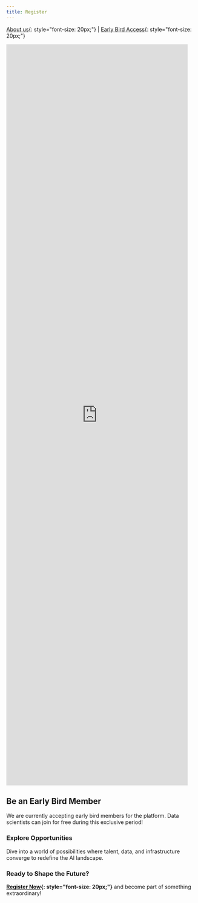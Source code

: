 ```yaml
---
title: Register
---
```


[About us](/index.md){: style="font-size: 20px;"} | [Early Bird Access](/register.md){: style="font-size: 20px;"}

<iframe width="95%" height="50%" src="https://www.youtube.com/embed/PSqOqgNhroo" frameborder="0" allow="autoplay; encrypted-media" allowfullscreen></iframe>

## Be an Early Bird Member

We are currently accepting early bird members for the platform. Data scientists can join for free during this exclusive period!

### Explore Opportunities

Dive into a world of possibilities where talent, data, and infrastructure converge to redefine the AI landscape.

### Ready to Shape the Future?

**[Register Now](https://ostrich-ai.com/register.html){: style="font-size: 20px;"}** and become part of something extraordinary!
